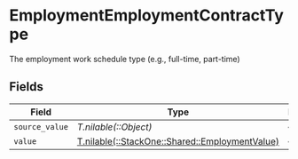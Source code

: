 # EmploymentEmploymentContractType

The employment work schedule type (e.g., full-time, part-time)


## Fields

| Field                                                                                    | Type                                                                                     | Required                                                                                 | Description                                                                              |
| ---------------------------------------------------------------------------------------- | ---------------------------------------------------------------------------------------- | ---------------------------------------------------------------------------------------- | ---------------------------------------------------------------------------------------- |
| `source_value`                                                                           | *T.nilable(::Object)*                                                                    | :heavy_minus_sign:                                                                       | N/A                                                                                      |
| `value`                                                                                  | [T.nilable(::StackOne::Shared::EmploymentValue)](../../models/shared/employmentvalue.md) | :heavy_minus_sign:                                                                       | N/A                                                                                      |